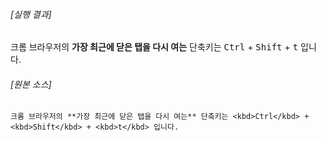 ###### [실행 결과]

크롬 브라우저의 **가장 최근에 닫은 탭을 다시 여는** 단축키는 <kbd>Ctrl</kbd> + <kbd>Shift</kbd> + <kbd>t</kbd> 입니다.

###### [원본 소스]

```
크롬 브라우저의 **가장 최근에 닫은 탭을 다시 여는** 단축키는 <kbd>Ctrl</kbd> + <kbd>Shift</kbd> + <kbd>t</kbd> 입니다.
```
